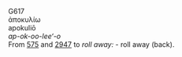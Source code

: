 G617  
ἀποκυλίω  
apokuliō  
*ap-ok-oo-lee‘-o*  
From [575](g0575) and [2947](g2947) to *roll* *away:* - roll away
(back).  
